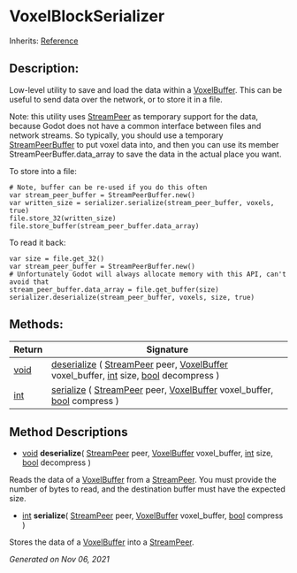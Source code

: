 # VoxelBlockSerializer

Inherits: [Reference](https://docs.godotengine.org/en/stable/classes/class_reference.html)




## Description: 

Low-level utility to save and load the data within a [VoxelBuffer](VoxelBuffer.md). This can be useful to send data over the network, or to store it in a file.

Note: this utility uses [StreamPeer](https://docs.godotengine.org/en/stable/classes/class_streampeer.html) as temporary support for the data, because Godot does not have a common interface between files and network streams. So typically, you should use a temporary [StreamPeerBuffer](https://docs.godotengine.org/en/stable/classes/class_streampeerbuffer.html) to put voxel data into, and then you can use its member StreamPeerBuffer.data_array to save the data in the actual place you want.

To store into a file:

```gdscript
# Note, buffer can be re-used if you do this often
var stream_peer_buffer = StreamPeerBuffer.new()
var written_size = serializer.serialize(stream_peer_buffer, voxels, true)
file.store_32(written_size)
file.store_buffer(stream_peer_buffer.data_array)

```

To read it back:

```gdscript
var size = file.get_32()
var stream_peer_buffer = StreamPeerBuffer.new()
# Unfortunately Godot will always allocate memory with this API, can't avoid that
stream_peer_buffer.data_array = file.get_buffer(size)
serializer.deserialize(stream_peer_buffer, voxels, size, true)

```

## Methods: 


Return                                                                | Signature                                                                                                                                                                                                                                                                                                                            
--------------------------------------------------------------------- | -------------------------------------------------------------------------------------------------------------------------------------------------------------------------------------------------------------------------------------------------------------------------------------------------------------------------------------
[void](#)                                                             | [deserialize](#i_deserialize) ( [StreamPeer](https://docs.godotengine.org/en/stable/classes/class_streampeer.html) peer, [VoxelBuffer](VoxelBuffer.md) voxel_buffer, [int](https://docs.godotengine.org/en/stable/classes/class_int.html) size, [bool](https://docs.godotengine.org/en/stable/classes/class_bool.html) decompress )  
[int](https://docs.godotengine.org/en/stable/classes/class_int.html)  | [serialize](#i_serialize) ( [StreamPeer](https://docs.godotengine.org/en/stable/classes/class_streampeer.html) peer, [VoxelBuffer](VoxelBuffer.md) voxel_buffer, [bool](https://docs.godotengine.org/en/stable/classes/class_bool.html) compress )                                                                                   
<p></p>

## Method Descriptions

- [void](#)<span id="i_deserialize"></span> **deserialize**( [StreamPeer](https://docs.godotengine.org/en/stable/classes/class_streampeer.html) peer, [VoxelBuffer](VoxelBuffer.md) voxel_buffer, [int](https://docs.godotengine.org/en/stable/classes/class_int.html) size, [bool](https://docs.godotengine.org/en/stable/classes/class_bool.html) decompress ) 

Reads the data of a [VoxelBuffer](VoxelBuffer.md) from a [StreamPeer](https://docs.godotengine.org/en/stable/classes/class_streampeer.html). You must provide the number of bytes to read, and the destination buffer must have the expected size.

- [int](https://docs.godotengine.org/en/stable/classes/class_int.html)<span id="i_serialize"></span> **serialize**( [StreamPeer](https://docs.godotengine.org/en/stable/classes/class_streampeer.html) peer, [VoxelBuffer](VoxelBuffer.md) voxel_buffer, [bool](https://docs.godotengine.org/en/stable/classes/class_bool.html) compress ) 

Stores the data of a [VoxelBuffer](VoxelBuffer.md) into a [StreamPeer](https://docs.godotengine.org/en/stable/classes/class_streampeer.html).

_Generated on Nov 06, 2021_
